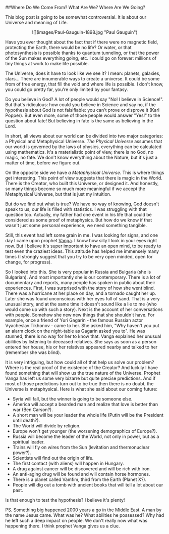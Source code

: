
##Where Do We Come From? What Are We? Where Are We Going?

  This blog post is going to be somewhat controversial. It is about our Universe and meaning 
  of Life.

  <center>![](images/Paul-Gauguin-1898.jpg "Paul Gauguin")</center>

  Have you ever thought about the fact that if there were no magnetic field, protecting the
  Earth, there would be no life? Or water, or that photosynthesis is possible thanks to
  quantum tunneling, or that the power of the Sun makes everything going, etc. I could
  go on forever: millions of tiny things at work to make life possible.

  The Universe, does it have to look like we see it? I mean: planets, galaxies, stars...
  There are innumerable ways to create a universe. It could be some from of free energy,
  that fill the void and where life is possible. I don't know, you could go pretty far,
  you're only limited by your fantasy.

  Do you believe in God? A lot of people would say "No! I believe in Science!". But that's
  ridiculous: how could you believe in Science and say no, if the hypothesis about God is 
  not falsifiable: you can't prove or disprove it (Karl Popper). But even more, some of 
  those people would answer "Yes!" to the question about fate! But believing in fate is
  the same as believing in the Lord. 

  In short, all views about our world can be divided into two major categories: a Physical
  and Metaphysical Universe. *The Physical Universe* assumes that our world is governed by
  the laws of physics, everything can be calculated using mathematics. It's a materialistic
  point of view, there is no God, no magic, no fate. We don't know everything about the
  Nature, but it's just a matter of time, before we figure out.

  On the opposite side we have *a Metaphysical Universe*. This is where things get interesting.
  This point of view suggests that there is magic in the World. There is the Creator, who 
  built this Universe, or designed it. And honestly, so many things become so much more
  meaningful if we accept the Metaphysical Universe, but that is just my intuition.

  But do we find out what is true? We have no way of knowing, God doesn't speak to us, our
  life is filled with statistics. I was struggling with that question too. Actually,
  my father had one event in his life that could be considered as some proof of metaphysics.
  But how do we know if that wasn't just some personal experience, we need something
  tangible. 
  
  Still, this event had left some grain in me. I was looking for signs, and one day I came 
  upon prophet [Vanga](https://en.wikipedia.org/wiki/Baba_Vanga). I know how silly I look 
  in your eyes right now. But I believe it's super important to have an open mind, to be
  ready to test even the craziest ideas. This attitude has helped me immensely many times
  (I strongly suggest that you try to be very open minded, open for change, for progress).
  
  So I looked into this. She is very popular in Russia and Bulgaria (she is Bulgarian). 
  And most importantly she is our contemporary. There is a lot of documentary and reports,
  many people has spoken in public about their experiences. First, I was surprised with
  the story of how she went blind. There was a hurricane at her place on day, and a 
  tornado caught her up. Later she was found unconscious with her eyes full of sand.
  That is a very unusual story, and at the same time it doesn't sound like a lie to me
  (who would come up with such a story). Next is the account of her conversations with
  people. Somehow she new new things that she shouldn't have. For example, once a friend
  of Yuri Gagarin - the famous Russian actor Vyacheslav Tikhonov - came to her. She asked
  him, "Why haven't you put an alarm clock on the night-table as Gagarin asked you to".
  He was stunned, there is no way for her to know that. Vanga explained her unusual abilities 
  by listening to deceased relatives. She says as soon as a person entered her house, his or 
  her relatives appeared nearby and talked to her (remember she was blind). 
  
  It is very intriguing, but how could all of that help us solve our problem? Where is the 
  real proof of the existence of the Creator? And luckily I have found something that will
  show us the true nature of the Universe. Prophet Vanga has left us some very bizarre 
  but quite precise predictions. And if most of those predictions turn out to be true then
  there is no doubt, the Universe is metaphysical. Here is what she said about our coming 
  future:

  * Syria will fall, but the winner is going to be someone else.
  * America will accept a bearded man and realize that love is better than war (Ben Carson?).
  * A short man will be your leader the whole life (Putin will be the President until death?).
  * The World will divide by religion.
  * Europe won't get younger (the worsening demographics of Europe?).
  * Russia will become the leader of the World, not only in power, but as a spiritual leader.
  * Trains will fly on wires from the Sun (levitation and thermonuclear power?).
  * Scientists will find out the origin of life.
  * The first contact (with aliens) will happen in Hungary.
  * A drug against cancer will be discovered and will be rich with iron.
  * An anti-aging drug will be found and will contain horse hormones.
  * There is a planet called Vamfim, third from the Earth (Planet X?).
  * People will dig out a tomb with ancient books that will tell a lot about our past. 
 
  Is that enough to test the hypothesis? I believe it's plenty!

  PS. Something big happened 2000 years a go in the Middle East. A man by the name Jesus
  came. What was he? What abilities he possessed? Why had he left such a deep impact on 
  people. We don't really now what was happening there. I think prophet Vanga gives us
  a clue.


